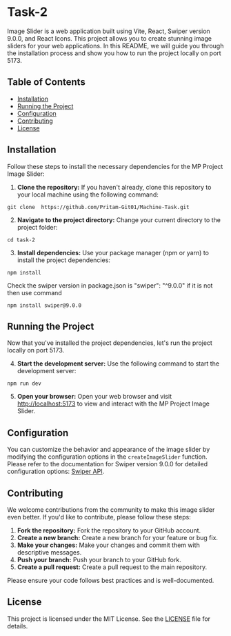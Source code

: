 
<body>

<h1>Task-2</h1>

<p>Image Slider is a web application built using Vite, React, Swiper version 9.0.0, and React Icons. This project allows you to create stunning image sliders for your web applications. In this README, we will guide you through the installation process and show you how to run the project locally on port 5173.</p>

<h2>Table of Contents</h2>

<ul>
    <li><a href="#installation">Installation</a></li>
    <li><a href="#running-the-project">Running the Project</a></li>
    <li><a href="#configuration">Configuration</a></li>
    <li><a href="#contributing">Contributing</a></li>
    <li><a href="#license">License</a></li>
</ul>

<h2 id="installation">Installation</h2>

<p>Follow these steps to install the necessary dependencies for the MP Project Image Slider:</p>

<ol>
    <li><strong>Clone the repository:</strong> If you haven't already, clone this repository to your local machine using the following command:</li>
</ol>

<pre><code>git clone  https://github.com/Pritam-Git01/Machine-Task.git</code></pre>

<ol start="2">
    <li><strong>Navigate to the project directory:</strong> Change your current directory to the project folder:</li>
</ol>

<pre><code>cd task-2</code></pre>

<ol start="3">
    <li><strong>Install dependencies:</strong> Use your package manager (npm or yarn) to install the project dependencies:</li>
</ol>

<pre><code>npm install</code></pre>
<p>Check the swiper version in package.json is "swiper": "^9.0.0" 
if it is not then use command </p>
<pre><code>npm install swiper@9.0.0</code></pre>
<h2 id="running-the-project">Running the Project</h2>

<p>Now that you've installed the project dependencies, let's run the project locally on port 5173.</p>

<ol start="4">
    <li><strong>Start the development server:</strong> Use the following command to start the development server:</li>
</ol>

<pre><code>npm run dev</code></pre>

<ol start="5">
    <li><strong>Open your browser:</strong> Open your web browser and visit <a href="http://localhost:5173">http://localhost:5173</a> to view and interact with the MP Project Image Slider.</li>
</ol>


<h2>Configuration</h2>

<p>You can customize the behavior and appearance of the image slider by modifying the configuration options in the <code>createImageSlider</code> function. Please refer to the documentation for Swiper version 9.0.0 for detailed configuration options: <a href="https://swiperjs.com/api/">Swiper API</a>.</p>

<h2>Contributing</h2>

<p>We welcome contributions from the community to make this image slider even better. If you'd like to contribute, please follow these steps:</p>

<ol>
    <li><strong>Fork the repository:</strong> Fork the repository to your GitHub account.</li>
    <li><strong>Create a new branch:</strong> Create a new branch for your feature or bug fix.</li>
    <li><strong>Make your changes:</strong> Make your changes and commit them with descriptive messages.</li>
    <li><strong>Push your branch:</strong> Push your branch to your GitHub fork.</li>
    <li><strong>Create a pull request:</strong> Create a pull request to the main repository.</li>
</ol>

<p>Please ensure your code follows best practices and is well-documented.</p>

<h2>License</h2>

<p>This project is licensed under the MIT License. See the <a href="LICENSE">LICENSE</a> file for details.</p>

</body>
</html>
